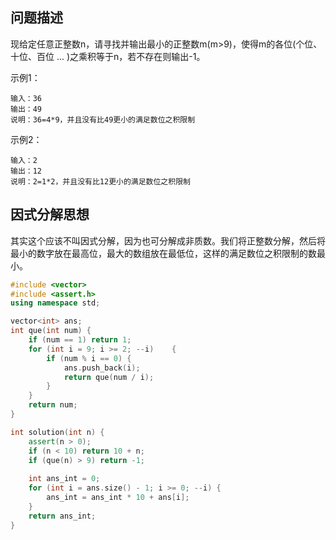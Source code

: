 ## 问题描述

现给定任意正整数n，请寻找并输出最小的正整数m(m>9)，使得m的各位(个位、十位、百位 ... )之乘积等于n，若不存在则输出-1。

示例1：

```
输入：36
输出：49
说明：36=4*9，并且没有比49更小的满足数位之积限制
```

示例2：

```
输入：2
输出：12
说明：2=1*2，并且没有比12更小的满足数位之积限制
```



## 因式分解思想

其实这个应该不叫因式分解，因为也可分解成非质数。我们将正整数分解，然后将最小的数字放在最高位，最大的数组放在最低位，这样的满足数位之积限制的数最小。

```cpp
#include <vector>
#include <assert.h>
using namespace std;

vector<int> ans;
int que(int num) {
	if (num == 1) return 1;
	for (int i = 9; i >= 2; --i)	{
		if (num % i == 0) {
			ans.push_back(i);
			return que(num / i);
		}
	}
	return num;
}

int solution(int n) {
	assert(n > 0);
	if (n < 10) return 10 + n;
	if (que(n) > 9) return -1;
    
	int ans_int = 0;
	for (int i = ans.size() - 1; i >= 0; --i) {
		ans_int = ans_int * 10 + ans[i];
	}
	return ans_int;
}
```

